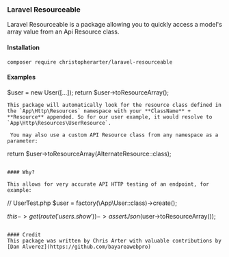 ### Laravel Resourceable
Laravel Resourceable is a package allowing you to quickly access a model's array value from an Api Resource class.

#### Installation

```
composer require christopherarter/laravel-resourceable

```

#### Examples 
$user = new User([...]);
return $user->toResourceArray();
```
This package will automatically look for the resource class defined in the `App\Http\Resources` namespace with your **ClassName** + **Resource** appended. So for our user example, it would resolve to `App\Http\Resources\UserResource`. 

 You may also use a custom API Resource class from any namespace as a parameter:
```
return $user->toResourceArray(AlternateResource::class);
```

#### Why?

This allows for very accurate API HTTP testing of an endpoint, for example:

```
// UserTest.php
$user = factory(\App\User::class)->create();

$this->get(route('users.show'))
      ->assertJson($user->toResourceArray());
```

#### Credit
This package was written by Chris Arter with valuable contributions by [Dan Alverez](https://github.com/bayareawebpro)
